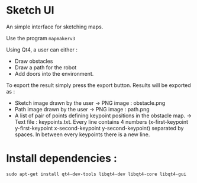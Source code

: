 # Sketch UI

An simple interface for sketching maps.

Use the program `mapmakerv3`

Using Qt4, a user can either :

* Draw obstacles 
* Draw a path for the robot
* Add doors into the environment.

To export the result simply press the export button. Results will be exported as :

* Sketch image drawn by the user -> PNG image : obstacle.png
* Path image drawn by the user -> PNG image : path.png
* A list of pair of points defining keypoint positions in the obstacle map. -> Text file : keypoints.txt. Every line contains 4 numbers (x-first-keypoint y-first-keypoint x-second-keypoint y-second-keypoint) separated by spaces. In between every keypoints there is a new line.

# Install dependencies :

	sudo apt-get install qt4-dev-tools libqt4-dev libqt4-core libqt4-gui 

